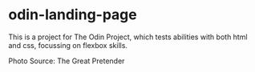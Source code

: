 # odin-landing-page

This is a project for The Odin Project, which tests abilities with both html and css, focussing on flexbox skills.

Photo Source: The Great Pretender